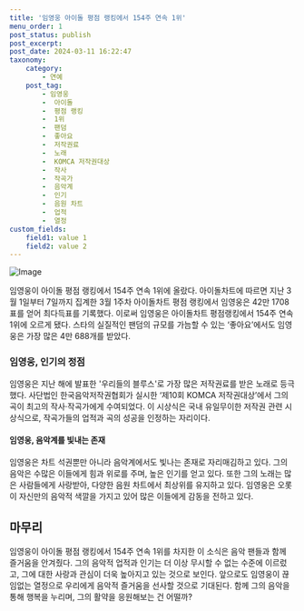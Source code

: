 ```yaml
---
title: '임영웅 아이돌 평점 랭킹에서 154주 연속 1위'
menu_order: 1
post_status: publish
post_excerpt: 
post_date: 2024-03-11 16:22:47
taxonomy:
    category:
        - 연예
    post_tag:
        - 임영웅
        -  아이돌
        -  평점 랭킹
        -  1위
        -  팬덤
        -  좋아요
        -  저작권료
        -  노래
        -  KOMCA 저작권대상
        -  작사
        -  작곡가
        -  음악계
        -  인기
        -  음원 차트
        -  업적
        -  열정
custom_fields:
    field1: value 1
    field2: value 2
---
```


![Image](https://mimgnews.pstatic.net/image/396/2024/03/10/0000669835_001_20240310180401612.jpg?type=w540)

임영웅이 아이돌 평점 랭킹에서 154주 연속 1위에 올랐다. 아이돌차트에 따르면 지난 3월 1일부터 7일까지 집계한 3월 1주차 아이돌차트 평점 랭킹에서 임영웅은 42만 1708표를 얻어 최다득표를 기록했다. 이로써 임영웅은 아이돌차트 평점랭킹에서 154주 연속 1위에 오르게 됐다. 스타의 실질적인 팬덤의 규모를 가늠할 수 있는 ‘좋아요’에서도 임영웅은 가장 많은 4만 688개를 받았다.  
### 임영웅, 인기의 정점  
임영웅은 지난 해에 발표한 '우리들의 블루스'로 가장 많은 저작권료를 받은 노래로 등극했다. 사단법인 한국음악저작권협회가 실시한 ‘제10회 KOMCA 저작권대상’에서 그의 곡이 최고의 작사·작곡가에게 수여되었다. 이 시상식은 국내 유일무이한 저작권 관련 시상식으로, 작곡가들의 업적과 곡의 성공을 인정하는 자리이다.  
#### 임영웅, 음악계를 빛내는 존재  
임영웅은 차트 석권뿐만 아니라 음악계에서도 빛나는 존재로 자리매김하고 있다. 그의 음악은 수많은 이들에게 힘과 위로를 주며, 높은 인기를 얻고 있다. 또한 그의 노래는 많은 사람들에게 사랑받아, 다양한 음원 차트에서 최상위를 유지하고 있다. 임영웅은 오롯이 자신만의 음악적 색깔을 가지고 있어 많은 이들에게 감동을 전하고 있다.  
## 마무리  
임영웅이 아이돌 평점 랭킹에서 154주 연속 1위를 차지한 이 소식은 음악 팬들과 함께 즐거움을 안겨줬다. 그의 음악적 업적과 인기는 더 이상 무시할 수 없는 수준에 이르렀고, 그에 대한 사랑과 관심이 더욱 높아지고 있는 것으로 보인다. 앞으로도 임영웅이 끊임없는 열정으로 우리에게 음악적 즐거움을 선사할 것으로 기대된다. 함께 그의 음악을 통해 행복을 누리며, 그의 활약을 응원해보는 건 어떨까?
